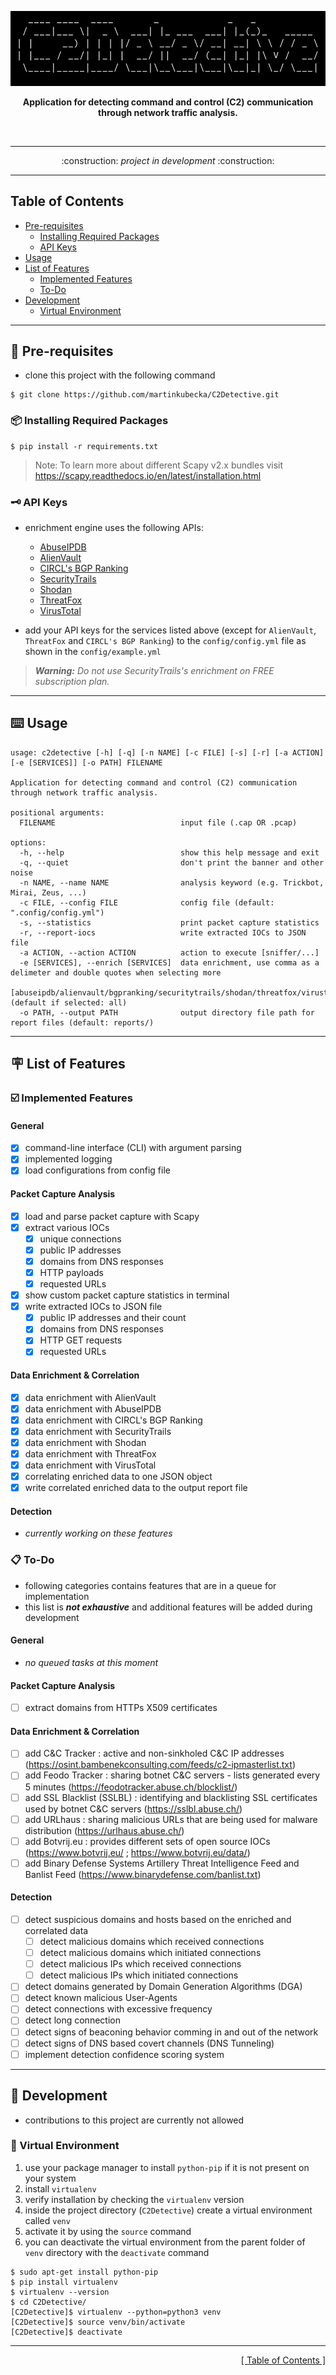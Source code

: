 <p align="center">
<img src="https://github.com/martinkubecka/C2Detective/blob/main/docs/banner.png" alt="Logo">
<p align="center"><b>Application for detecting command and control (C2) communication through network traffic analysis.</b></p><br>

---

<div align="center">
:construction:   <i>project in development</i>    :construction:
</div>

---
<h2 id="table-of-contents">Table of Contents</h2>

- [Pre-requisites](#memo-pre-requisites)
    - [Installing Required Packages](#package-installing-required-packages)
    - [API Keys](#old_key-api-keys) 
- [Usage](#keyboard-usage)
- [List of Features](#placard-list-of-features)
    - [Implemented Features](#ballot_box_with_check-implemented-features)
    - [To-Do](#clipboard-to-do)
- [Development](#toolbox-development)
    - [Virtual Environment](#office-virtual-environment)

---
## :memo: Pre-requisites

- clone this project with the following command

```
$ git clone https://github.com/martinkubecka/C2Detective.git
```

### :package: Installing Required Packages

```
$ pip install -r requirements.txt
```

> Note: To learn more about different Scapy v2.x bundles visit https://scapy.readthedocs.io/en/latest/installation.html

### :old_key: API Keys

- enrichment engine uses the following APIs:
  - [AbuseIPDB](https://www.abuseipdb.com/)
  - [AlienVault](https://otx.alienvault.com/)
  - [CIRCL's BGP Ranking](https://www.circl.lu/projects/bgpranking/)
  - [SecurityTrails](https://securitytrails.com/)
  - [Shodan](https://www.shodan.io/)
  - [ThreatFox](https://threatfox.abuse.ch/)
  - [VirusTotal](https://www.virustotal.com/gui/home/upload)

- add your API keys for the services listed above (except for `AlienVault`, `ThreatFox` and `CIRCL's BGP Ranking`) to the `config/config.yml` file as shown in the `config/example.yml` 

> ***Warning:*** *Do not use SecurityTrails's enrichment on FREE subscription plan.*

---
## :keyboard: Usage

```
usage: c2detective [-h] [-q] [-n NAME] [-c FILE] [-s] [-r] [-a ACTION] [-e [SERVICES]] [-o PATH] FILENAME

Application for detecting command and control (C2) communication through network traffic analysis.

positional arguments:
  FILENAME                            input file (.cap OR .pcap)

options:
  -h, --help                          show this help message and exit
  -q, --quiet                         don't print the banner and other noise
  -n NAME, --name NAME                analysis keyword (e.g. Trickbot, Mirai, Zeus, ...)
  -c FILE, --config FILE              config file (default: ".config/config.yml")
  -s, --statistics                    print packet capture statistics
  -r, --report-iocs                   write extracted IOCs to JSON file
  -a ACTION, --action ACTION          action to execute [sniffer/...]
  -e [SERVICES], --enrich [SERVICES]  data enrichment, use comma as a delimeter and double quotes when selecting more
                                      [abuseipdb/alienvault/bgpranking/securitytrails/shodan/threatfox/virustotal/all] (default if selected: all)
  -o PATH, --output PATH              output directory file path for report files (default: reports/)
```

---
## :placard: List of Features

### :ballot_box_with_check: Implemented Features

#### General

- [x] command-line interface (CLI) with argument parsing
- [x] implemented logging
- [x] load configurations from config file

#### Packet Capture Analysis

- [x] load and parse packet capture with Scapy
- [x] extract various IOCs
  - [x] unique connections
  - [x] public IP addresses
  - [x] domains from DNS responses
  - [x] HTTP payloads
  - [x] requested URLs
- [x] show custom packet capture statistics in terminal
- [x] write extracted IOCs to JSON file
  - [x] public IP addresses and their count
  - [x] domains from DNS responses
  - [x] HTTP GET requests
  - [x] requested URLs

#### Data Enrichment & Correlation 

- [x] data enrichment with AlienVault
- [x] data enrichment with AbuseIPDB
- [x] data enrichment with CIRCL's BGP Ranking
- [x] data enrichment with SecurityTrails
- [x] data enrichment with Shodan
- [x] data enrichment with ThreatFox
- [x] data enrichment with VirusTotal
- [x] correlating enriched data to one JSON object
- [x] write correlated enriched data to the output report file

#### Detection

- *currently working on these features*


### :clipboard: To-Do

- following categories contains features that are in a queue for implementation
- this list is ***not exhaustive*** and additional features will be added during development

#### General

- *no queued tasks at this moment*

#### Packet Capture Analysis

- [ ] extract domains from HTTPs X509 certificates

#### Data Enrichment & Correlation 

- [ ] add C&C Tracker : active and non-sinkholed C&C IP addresses (https://osint.bambenekconsulting.com/feeds/c2-ipmasterlist.txt)
- [ ] add Feodo Tracker : sharing botnet C&C servers - lists generated every 5 minutes (https://feodotracker.abuse.ch/blocklist/)
- [ ] add SSL Blacklist (SSLBL) : identifying and blacklisting SSL certificates used by botnet C&C servers (https://sslbl.abuse.ch/)
- [ ] add URLhaus : sharing malicious URLs that are being used for malware distribution (https://urlhaus.abuse.ch/)
- [ ] add Botvrij.eu : provides different sets of open source IOCs (https://www.botvrij.eu/ ; https://www.botvrij.eu/data/)
- [ ] add Binary Defense Systems Artillery Threat Intelligence Feed and Banlist Feed (https://www.binarydefense.com/banlist.txt)

#### Detection

- [ ] detect suspicious domains and hosts based on the enriched and correlated data
  - [ ] detect malicious domains which received connections
  - [ ] detect malicious domains which initiated connections
  - [ ] detect malicious IPs which received connections
  - [ ] detect malicious IPs which initiated connections
- [ ] detect domains generated by Domain Generation Algorithms (DGA)
- [ ] detect known malicious User-Agents 
- [ ] detect connections with excessive frequency
- [ ] detect long connection
- [ ] detect signs of beaconing behavior comming in and out of the network
- [ ] detect signs of DNS based covert channels (DNS Tunneling)
- [ ] implement detection confidence scoring system

---
## :toolbox: Development

- contributions to this project are currently not allowed

### :office: Virtual Environment

1. use your package manager to install `python-pip` if it is not present on your system
2. install `virtualenv`
3. verify installation by checking the `virtualenv` version
4. inside the project directory (`C2Detective`) create a virtual environment called `venv`
5. activate it by using the `source` command
6. you can deactivate the virtual environment from the parent folder of `venv` directory with the `deactivate` command

```
$ sudo apt-get install python-pip
$ pip install virtualenv
$ virtualenv --version
$ cd C2Detective/
[C2Detective]$ virtualenv --python=python3 venv
[C2Detective]$ source venv/bin/activate
[C2Detective]$ deactivate
```

---

<div align="right">
<a href="#table-of-contents">[ Table of Contents ]</a>
</div>